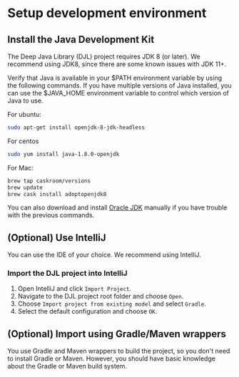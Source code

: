 # Setup development environment

## Install the Java Development Kit

The Deep Java Library (DJL)  project requires JDK 8 (or later). We recommend using JDK8, since there are some known issues with JDK 11+.

Verify that Java is available in your $PATH environment variable by using the following commands. If you have multiple versions of Java installed,
you can use the $JAVA_HOME environment variable to control which version of Java to use.

For ubuntu:
```bash
sudo apt-get install openjdk-8-jdk-headless
```

For centos
```bash
sudo yum install java-1.8.0-openjdk
```

For Mac:
```bash
brew tap caskroom/versions
brew update
brew cask install adoptopenjdk8
```

You can also download and install [Oracle JDK](https://www.oracle.com/technetwork/java/javase/overview/index.html)
manually if you have trouble with the previous commands.

## (Optional) Use IntelliJ 

You can use the IDE of your choice. We recommend using IntelliJ.

### Import the DJL project into IntelliJ

1. Open IntelliJ and click `Import Project`.
2. Navigate to the DJL project root folder and choose `Open`.
3. Choose `Import project from existing model` and select `Gradle`.
4. Select the default configuration and choose `OK`.

## (Optional) Import using Gradle/Maven wrappers

You use Gradle and Maven wrappers to build the project, so you don't need to install Gradle or Maven.
However, you should have basic knowledge about the Gradle or Maven build system.
